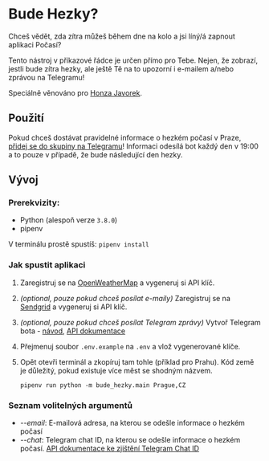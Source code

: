 # Bude Hezky?
Chceš vědět, zda zítra můžeš během dne na kolo a jsi líný/á zapnout aplikaci Počasí? 

Tento nástroj v příkazové řádce je určen přímo pro Tebe. Nejen, že zobrazí, jestli bude zítra hezky, ale ještě Tě na to upozorní i e-mailem a/nebo zprávou na Telegramu!

Speciálně věnováno pro [Honza Javorek](https://github.com/honzajavorek).

## Použití
Pokud chceš dostávat pravidelné informace o hezkém počasí v Praze, [přidej se do skupiny na Telegramu](https://t.me/budeVPrazeHezky)! Informaci odesílá bot každý den v 19:00 a to pouze v případě, že bude následující den hezky.

## Vývoj
### Prerekvizity:
+ Python (alespoň verze `3.8.0`)
+ pipenv

V terminálu prostě spustíš: `pipenv install`

### Jak spustit aplikaci
1. Zaregistruj se na [OpenWeatherMap](https://openweathermap.org) a vygeneruj si API klíč.
2. *(optional, pouze pokud chceš posílat e-maily)* Zaregistruj se na [Sendgrid](https://sendgrid.com) a vygeneruj si API klíč.
3. *(optional, pouze pokud chceš posílat Telegram zprávy)* Vytvoř Telegram bota - [návod](https://medium.com/@ManHay_Hong/how-to-create-a-telegram-bot-and-send-messages-with-python-4cf314d9fa3e), [API dokumentace](https://core.telegram.org/bots/api)
4. Přejmenuj soubor `.env.example` na `.env` a vlož vygenerované klíče.
5. Opět otevři terminál a zkopíruj tam tohle (příklad pro Prahu). Kód země je důležitý, pokud existuje více měst se shodným názvem.

    `pipenv run python -m bude_hezky.main Prague,CZ`

### Seznam volitelných argumentů
+ *--email*: E-mailová adresa, na kterou se odešle informace o hezkém počasí
+ *--chat*: Telegram chat ID, na kterou se odešle informace o hezkém počasí. [API dokumentace ke zjištění Telegram Chat ID](https://core.telegram.org/bots/api#getupdates)
